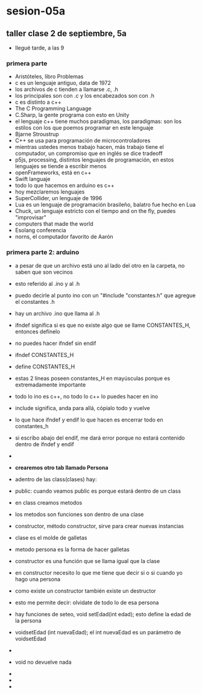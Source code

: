 # sesion-05a
## taller clase 2 de septiembre, 5a

- llegué tarde, a las 9

### primera parte
- Aristóteles, libro Problemas
- c es un lenguaje antiguo, data de 1972
- los archivos de c tienden a llamarse .c, .h
- los principales son con .c y los encabezados son con .h
- c es distinto a c++
- The C Programming Language
- C.Sharp, la gente programa con esto en Unity
- el lenguaje c++ tiene muchos paradigmas, los paradigmas: son los estilos con los que poemos programar en este lenguaje
- Bjarne Stroustrup
- C++ se usa para programación de microcontroladores
- mientras ustedes menos trabajo hacen, más trabajo tiene el computador, un compromiso que en inglés se dice tradeoff
- p5js, processing, distintos lenguajes de programación, en estos lenguajes se tiende a escribir menos
- openFrameworks, está en c++
- Swift languaje
- todo lo que hacemos en arduino es c++
- hoy mezclaremos lenguajes
- SuperCollider, un lenguaje de 1996
- Lua es un lenguaje de programación brasileño, balatro fue hecho en Lua
- Chuck, un lenguaje estricto con el tiempo and on the fly, puedes "improvisar"
- computers that made the world
- Esolang conferencia
- norns, el computador favorito de Aarón
### primera parte 2: arduino

- a pesar de que un archivo está uno al lado del otro en la carpeta, no saben que son vecinos
- esto referido al .ino y al .h
- puedo decirle al punto ino con un "#include "constantes.h" que agregue el constantes .h
- hay un archivo .ino que llama al .h
-  ifndef significa si es que no existe algo que se llame CONSTANTES_H, entonces defínelo
-  no puedes hacer ifndef sin endif
-  ifndef CONSTANTES_H
-  define CONSTANTES_H
-  estas 2 líneas poseen constantes_H en mayúsculas porque es extremadamente importante
-  todo lo ino es c++, no todo lo c++ lo puedes hacer en ino
-  include significa, anda para allá, cópialo todo y vuelve
-  lo que hace ifndef y endif lo que hacen es encerrar todo en constantes_h
-  si escribo abajo del endif, me dará error porque no estará contenido dentro de ifndef y endif
-  
-  **crearemos otro tab llamado Persona**
-  adentro de las class(clases) hay:
-  public: cuando veamos public es porque estará dentro de un class
-  en class creamos metodos
-  los metodos son funciones son dentro de una clase
-  constructor, método constructor, sirve para crear nuevas instancias
-  clase es el molde de galletas
-  metodo persona es la forma de hacer galletas
-  constructor es una función que se llama igual que la clase
-  en constructor necesito lo que me tiene que decir si o si cuando yo hago una persona
-  como existe un constructor también existe un destructor
-  esto me permite decir: olvidate de todo lo de esa persona
-  hay funciones de seteo, void setEdad(int edad); esto define la edad de la persona
-  voidsetEdad (int nuevaEdad); el int nuevaEdad es un parámetro de voidsetEdad
-
- void no devuelve nada

-    
-  
-  
